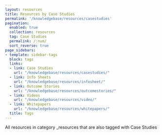 ```yaml
---
layout: resources
title: Resources by Case Studies
permalink: '/knowledgebase/resources/casestudies'
pagination: 
  enabled: true
  collection: resources
  tag: Case Studies
  permalink: /:num/
  sort_reverse: true
page_sidebars:
- template: sidebar-tags
  block: tags
  links:
  - link: Case Studies
    url: "/knowledgebase/resources/casestudies/"
  - link: Info Sheets
    url: "/knowledgebase/resources/infosheet/"
  - link: Outcome Stories
    url: "/knowledgebase/resources/outcomestories/"
  - link: Videos
    url: "/knowledgebase/resources/video/"
  - link: Whitepapers
    url: "/knowledgebase/resources/whitepapers/"
  title: Tags
---
```


All resources in category _resources that are also tagged with Case Studies